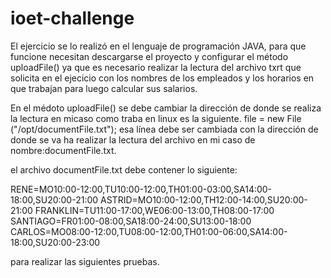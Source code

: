 # ioet-challenge

El ejercicio se lo realizó en el lenguaje de programación JAVA, para que funcione necesitan descargarse el proyecto y 
configurar el método uploadFile() ya que es necesario realizar la lectura del archivo txrt que solicita en el ejecicio con los 
nombres de los empleados y los horarios en que trabajan para luego calcular sus salarios.

En el médoto uploadFile() se debe cambiar la dirección de donde se realiza la lectura en micaso como traba en linux es la siguiente.
file = new File ("/opt/documentFile.txt");
esa línea debe ser cambiada con la dirección de donde se va ha realizar la lectura del archivo en mi caso de nombre:documentFile.txt.

el archivo documentFile.txt debe contener lo siguiente:

RENE=MO10:00-12:00,TU10:00-12:00,TH01:00-03:00,SA14:00-18:00,SU20:00-21:00
ASTRID=MO10:00-12:00,TH12:00-14:00,SU20:00-21:00
FRANKLIN=TU11:00-17:00,WE06:00-13:00,TH08:00-17:00
SANTIAGO=FR01:00-08:00,SA18:00-24:00,SU13:00-18:00
CARLOS=MO08:00-12:00,TU08:00-12:00,TH01:00-06:00,SA14:00-18:00,SU20:00-23:00

para realizar las siguientes pruebas. 
